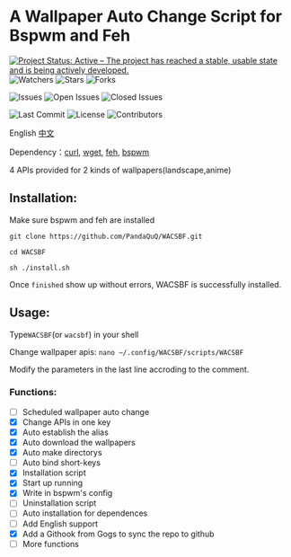 # A Wallpaper Auto Change Script for Bspwm and Feh
[![Project Status: Active – The project has reached a stable, usable state and is being actively developed.](https://www.repostatus.org/badges/latest/active.svg)](https://git.pandaquq.tk/panda/WACSBF) ![Watchers](https://badgen.net/github/watchers/PandaQuQ/WACSBF) ![Stars](https://badgen.net/github/stars/PandaQuQ/WACSBF) ![Forks](https://badgen.net/github/forks/PandaQuQ/WACSBF)

![Issues](https://badgen.net/github/issues/PandaQuQ/WACSBF) ![Open Issues](https://badgen.net/github/open-issues/PandaQuQ/WACSBF)  ![Closed Issues](https://badgen.net/github/closed-issues/PandaQuQ/WACSBF) 

![Last Commit](https://badgen.net/github/last-commit/PandaQuQ/WACSBF) ![License](https://badgen.net/github/license/PandaQuQ/WACSBF) ![Contributors](https://badgen.net/github/contributors/PandaQuQ/WACSBF) 


English [中文](README.zh-CN.md)

Dependency：[curl](https://curl.se/), [wget](https://www.gnu.org/software/wget/), [feh](https://feh.finalrewind.org/), [bspwm](https://github.com/baskerville/bspwm)

4 APIs provided for 2 kinds of wallpapers(landscape,anime)

## Installation:
Make sure bspwm and feh are installed

`git clone https://github.com/PandaQuQ/WACSBF.git`

`cd WACSBF`

`sh ./install.sh`

Once `finished` show up without errors, WACSBF is successfully installed.

## Usage:

Type`WACSBF`(or `wacsbf`) in your shell

Change wallpaper apis: `nano ~/.config/WACSBF/scripts/WACSBF`

Modify the parameters in the last line accroding to the comment.

### Functions:

- [ ] Scheduled wallpaper auto change
- [x] Change APIs in one key
- [x] Auto establish the alias
- [x] Auto download the wallpapers
- [x] Auto make directorys
- [ ] Auto bind short-keys
- [x] Installation script
- [x] Start up running
- [x] Write in bspwm's config
- [ ] Uninstallation script
- [ ] Auto installation for dependences
- [ ] Add English support
- [x] Add a Githook from Gogs to sync the repo to github
- [ ] More functions